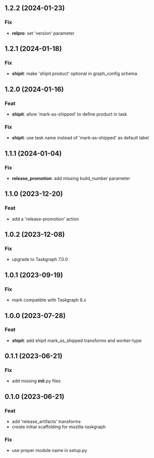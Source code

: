 ## 1.2.2 (2024-01-23)

### Fix

- **relpro**: set 'version' parameter

## 1.2.1 (2024-01-18)

### Fix

- **shipit**: make 'shipit.product' optional in graph_config schema

## 1.2.0 (2024-01-16)

### Feat

- **shipit**: allow 'mark-as-shipped' to define product in task

### Fix

- **shipit**: use task name instead of 'mark-as-shipped' as default label

## 1.1.1 (2024-01-04)

### Fix

- **release_promotion**: add missing build_number parameter

## 1.1.0 (2023-12-20)

### Feat

- add a 'release-promotion' action

## 1.0.2 (2023-12-08)

### Fix

- upgrade to Taskgraph 7.0.0

## 1.0.1 (2023-09-19)

### Fix

- mark compatible with Taskgraph 6.x

## 1.0.0 (2023-07-28)

### Feat

- **shipit**: add shipit mark_as_shipped transforms and worker-type

## 0.1.1 (2023-06-21)

### Fix

- add missing __init__.py files

## 0.1.0 (2023-06-21)

### Feat

- add 'release_artifacts' transforms
- create initial scaffolding for mozilla-taskgraph

### Fix

- use proper module name in setup.py

